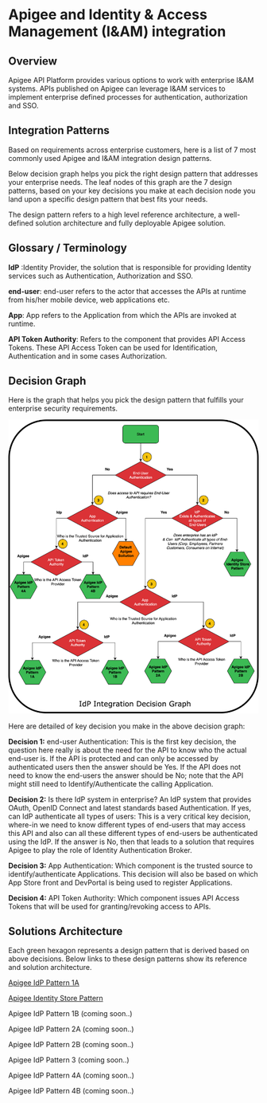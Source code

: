 # Apigee and Identity & Access Management (I&AM) integration

## Overview
Apigee API Platform provides various options to work with enterprise I&AM systems.
APIs published on Apigee can leverage I&AM services to implement enterprise defined processes for authentication, authorization and SSO.

## Integration Patterns
Based on requirements across enterprise customers, here is a list of 7 most commonly used Apigee and I&AM integration design patterns.

Below decision graph helps you pick the right design pattern that addresses your enterprise needs.
The leaf nodes of this graph are the 7 design patterns, based on your key decisions you make at each decision node you land upon a specific design pattern that best fits your needs. 

The design pattern refers to a high level reference architecture, a well-defined solution architecture and fully deployable Apigee solution.

## Glossary / Terminology
**IdP** :Identity Provider, the solution that is responsible for providing Identity services such as Authentication, Authorization and SSO.

**end-user**: end-user refers to the actor that accesses the APIs at runtime from his/her mobile device, web applications etc.

**App**: App refers to the Application from which the APIs are invoked at runtime.

**API Token Authority**: Refers to the component that provides API Access Tokens. These API Access Token can be used for Identification, Authentication and in some cases Authorization.


## Decision Graph
Here is the graph that helps you pick the design pattern that fulfills your enterprise security requirements.

![alt text](./assets/images/idp_decision_graph.png "IdP Decision Graph")

Here are detailed of key decision you make in the above decision graph:

**Decision 1:**  end-user Authentication: This is the first key decision, the question here really is about the need for the API to know who the actual end-user is. If the API is protected and can only be accessed by authenticated users then the answer should be Yes. If the API does not need to know the end-users the answer should be No; note that the API might still need to Identify/Authenticate the calling Application.

**Decision 2:** Is there IdP system in enterprise? An IdP system that provides OAuth, OpenID Connect and latest standards based Authentication. If yes, can IdP authenticate all types of users: This is a very critical key decision, where-in we need to know different types of end-users that may access this API and also can all these different types of end-users be authenticated using the IdP.  If the answer is No, then that leads to a solution that requires Apigee to play the role of Identity Authentication Broker. 

**Decision 3:** App Authentication: Which component is the trusted source to identify/authenticate Applications. This decision will also be based on which App Store front and DevPortal is being used to register Applications.

**Decision 4:** API Token Authority: Which component issues API Access Tokens that will be used for granting/revoking access to APIs.


## Solutions Architecture

Each green hexagon represents a design pattern that is derived based on above decisions. Below links to these design patterns show its reference and solution architecture.

[Apigee IdP Pattern 1A](./IdP-Pattern-1A)

[Apigee Identity Store Pattern](./IdentityStore-Pattern)

Apigee IdP Pattern 1B (coming soon..)

Apigee IdP Pattern 2A (coming soon..)

Apigee IdP Pattern 2B (coming soon..)

Apigee IdP Pattern 3 (coming soon..)

Apigee IdP Pattern 4A (coming soon..)

Apigee IdP Pattern 4B (coming soon..)
